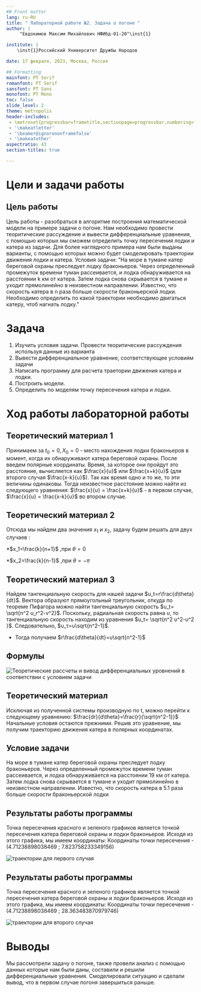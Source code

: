 ```yaml
---
## Front matter
lang: ru-RU
title: " Лабораторной работе №2. Задача о погоне "
author: |
	 "Евдокимов Максим Михайлович НФИбд-01-20"\inst{1}

institute: |
	\inst{1}Российский Университет Дружбы Народов

date: 17 февраля, 2023, Москва, Россия

## Formatting
mainfont: PT Serif
romanfont: PT Serif
sansfont: PT Sans
monofont: PT Mono
toc: false
slide_level: 2
theme: metropolis
header-includes: 
 - \metroset{progressbar=frametitle,sectionpage=progressbar,numbering=fraction}
 - '\makeatletter'
 - '\beamer@ignorenonframefalse'
 - '\makeatother'
aspectratio: 43
section-titles: true

---
```


# Цели и задачи работы

## Цель работы

Цель работы - разобраться в алгоритме построения математической модели на примере задачи о погоне. Нам необходимо провести теоритические рассуждение и вывести дифференциальные уравнения, с помощью которых мы сможем определить точку пересечения лодки и катера из задачи.
Для более наглядного примера нам были выданы варианты, с помощью которых можно будет смоделировать траектории движения лодки и катера.
Условия задачи: "На море в тумане катер береговой охраны преследует лодку браконьеров. Через определенный промежуток времени туман рассеивается, и лодка обнаруживается на расстоянии k км от катера. Затем лодка снова скрывается в тумане и уходит прямолинейно в неизвестном направлении. Известно, что скорость катера в n раза больше скорости браконьерской лодки.
Необходимо определить по какой траектории необходимо двигаться катеру, чтоб нагнать лодку."

# Задача

1. Изучить условия задачи. Провести теоритические рассуждения используя данные из варианта
2. Вывести дифференциальное уравнение, соответствующее условиям задачи
3. Написать программу для расчета траетории движения катера и лодки.
4. Построить модели.
5. Определить по моделям точку пересечения катера и лодки.

# Ход работы лабораторной работы

## Теоретический материал 1

Принимаем за $t_0=0, X_0=0$  - место нахождения лодки браконьеров в момент, когда их обнаруживают катера береговой охраны. После введем полярные координаты.
Время, за которое они пройдут это расстояние, вычисляется как $\frac{x}{υ}$ или $\frac{x+k}{υ}$ (для второго случая $\frac{x-k}{υ}$).  Так как время одно и то же, то эти величины одинаковы.
Тогда неизвестное расстояние можно найти из следующего уравнения:  $\frac{x}{υ} = \frac{x+k}{υ}$ - в первом случае, $\frac{x}{υ} =  \frac{x-k}{υ}$ во втором случае.

## Теоретический материал 2

Отсюда мы найдем два значения $x_1$ и $x_2$, задачу будем решать для двух случаев :

*$x_1=\frac{k}{n+1}$ ,при $\theta=0$

*$x_2=\frac{k}{n-1}$ ,при $\theta=-\pi$

## Теоретический материал 3

Найдем тангенциальную скорость для нашей задачи $υ_t=r\frac{d\theta}{dt}$.
Вектора образуют прямоугольный треугольник, откуда по теореме Пифагора можно найти тангенциальную скорость $υ_t= \sqrt{n^2 υ_r^2-v^2}$. Поскольку, радиальная скорость равна $υ$, то тангенциальную скорость находим из уравнения $υ_t= \sqrt{n^2 υ^2-υ^2 }$. Следовательно, $υ_τ=υ\sqrt{n^2-1}$.

* Тогда получаем $r\frac{d\theta}{dt}=υ\sqrt{n^2-1}$

## Формулы

![Теоретические рассчеты и вивод дифференциальных уровнений в соответствии с условием задачи](image/formul.png)

## Теоретический материал

Исключая из полученной системы производную по t, можно перейти к следующему уравнению: $\frac{dr}{d\theta}=\frac{r}{\sqrt{n^2-1}}$
Начальные условия остаются прежними. Решив это уравнение, мы получим траекторию движения катера в полярных координатах.

## Условие задачи

На море в тумане катер береговой охраны преследует лодку браконьеров.
Через определенный промежуток времени туман рассеивается, и лодка обнаруживается на расстоянии 19 км от катера.
Затем лодка снова скрывается в тумане и уходит прямолинейно в неизвестном направлении.
Известно, что скорость катера в 5.1 раза больше скорости браконьерской лодки

## Результаты работы программы

Точка пересечения красного и зеленого графиков является точкой пересечения катера береговой охраны и лодки браконьеров. Исходя из этого графика, мы имеем координаты:
Координаты точки пересечения - (4.71238898038469 ; 7.823758233349156)

![траектории для первого случая](image/Figure_1.png)

## Результаты работы программы

Точка пересечения красного и зеленого графиков является точкой пересечения катера береговой охраны и лодки браконьеров. Исходя из этого графика, мы имеем координаты:
Координаты точки пересечения - (4.71238898038469 ; 28.363483870979746)

![траектории для второго случая](image/Figure_2.png)

# Выводы

Мы рассмотрели задачу о погоне, также провели анализ с помощью данных которые нам были даны, составили и решили дифференциальные уравнения. Смоделировали ситуацию и сделали вывод, что в первом случае погоня завершиться раньше.
